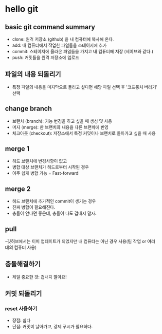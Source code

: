 # hello git

## basic git command summary

- clone: 원격 저장소 (github) 을 내 컴퓨터에 복사해 온다.
- add: 내 컴퓨터에서 작업한 파일들을 스테이지에 추가
- commit: 스테이지에 올라온 파일들을 가지고 내 컴퓨터에 저장 (세이브와 같다.)
- push: 커밋들을 원격 저장소에 업로드

## 파일의 내용 되돌리기

- 특정 파일의 내용을 마지막으로 돌리고 싶다면 해당 파일 선택 후 '코드뭉치 버리기' 선택

## change branch

- 브랜치 (branch): 기능 변경을 하고 싶을 때 생성 및 사용
- 머지 (merge): 한 브랜치의 내용을 다른 브랜치에 반영
- 체크아웃 (checkout): 저장소에서 특정 커밋이나 브랜치로 돌아가고 싶을 때 사용

## merge 1

- 헤드 브랜치에 변경사항이 없고
- 병합 대상 브랜치가 헤드로부터 시작된 경우
- 아주 쉽게 병합 가능 = Fast-forward

## merge 2

- 헤드 브랜치에 추가적인 commit이 생기는 경우
- 진짜 병합이 필요해진다.
- 충돌이 안나면 좋은데,  충돌이 나도 겁내지 말자.

## pull

-깃허브에서는 이미 업데이트가 되었지만 내 컴퓨터는 아닌 경우 사용(팀 작업 or 여러대의 컴퓨터 사용)

## 충돌해결하기

- 제일 중요한 것: 겁내지 말아요!

## 커밋 되돌리기

### reset 사용하기

- 장점: 쉽다
- 단점: 커밋이 날아가고, 강제 푸시가 필요하다.